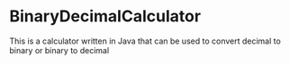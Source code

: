 # BinaryDecimalCalculator
This is a calculator written in Java that can be used to convert decimal to binary or binary to decimal

